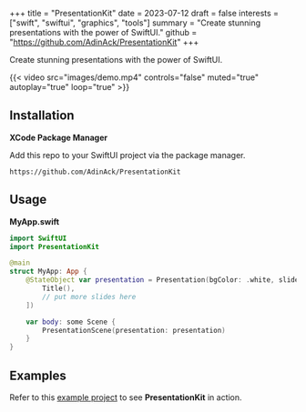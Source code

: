 +++
title = "PresentationKit"
date = 2023-07-12
draft = false
interests = ["swift", "swiftui", "graphics", "tools"]
summary = "Create stunning presentations with the power of SwiftUI."
github = "https://github.com/AdinAck/PresentationKit"
+++

Create stunning presentations with the power of SwiftUI.

{{< video src="images/demo.mp4" controls="false" muted="true" autoplay="true" loop="true" >}}

## Installation

**XCode Package Manager**

Add this repo to your SwiftUI project via the package manager.

```
https://github.com/AdinAck/PresentationKit
```

## Usage

**MyApp.swift**

```swift
import SwiftUI
import PresentationKit

@main
struct MyApp: App {
    @StateObject var presentation = Presentation(bgColor: .white, slides: [
        Title(),
        // put more slides here
    ])

    var body: some Scene {
        PresentationScene(presentation: presentation)
    }
}
```

## Examples

Refer to this [example project](https://github.com/AdinAck/ExamplePresentation) to see **PresentationKit** in action.
